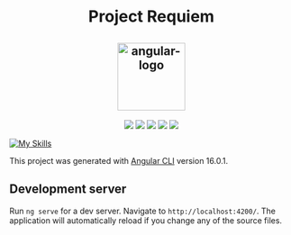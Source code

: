 <h1 align="center">Project Requiem</h1>
<h2 align="center">

<img src="https://upload.wikimedia.org/wikipedia/commons/thumb/c/cf/Angular_full_color_logo.svg/2048px-Angular_full_color_logo.svg.png" alt="angular-logo" width="120px" height="120px"/>

</h2>

<p align="center">
  

<img src="https://img.shields.io/badge/GitHub-100000?style=for-the-badge&logo=github&logoColor=white" >

<img src="https://img.shields.io/badge/HTML5-E34F26?style=for-the-badge&logo=html5&logoColor=white">

<img src="https://img.shields.io/badge/CSS-239120?&style=for-the-badge&logo=css3&logoColor=white" >

<img src="https://img.shields.io/badge/TypeScript-007ACC?style=for-the-badge&logo=typescript&logoColor=white">

<img src="https://img.shields.io/badge/Angular-DD0031?style=for-the-badge&logo=angular&logoColor=white">
</p>

[![My Skills](https://skillicons.dev/icons?i=js,html,css,wasm)](https://skillicons.dev)

This project was generated with [Angular CLI](https://github.com/angular/angular-cli) version 16.0.1.

## Development server

Run `ng serve` for a dev server. Navigate to `http://localhost:4200/`. The application will automatically reload if you change any of the source files.

